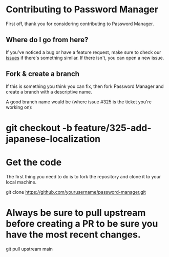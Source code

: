 # Contributing to Password Manager

First off, thank you for considering contributing to Password Manager.

## Where do I go from here?

If you've noticed a bug or have a feature request, make sure to check our [issues](https://github.com/andredespouys/password-manager/issues) if there's something similar. If there isn't, you can open a new issue.

## Fork & create a branch

If this is something you think you can fix, then fork Password Manager and create a branch with a descriptive name.

A good branch name would be (where issue #325 is the ticket you're working on):

# git checkout -b feature/325-add-japanese-localization

# Get the code

The first thing you need to do is to fork the repository and clone it to your local machine.

git clone https://github.com/yourusername/password-manager.git

# Always be sure to pull upstream before creating a PR to be sure you have the most recent changes.

git pull upstream main
